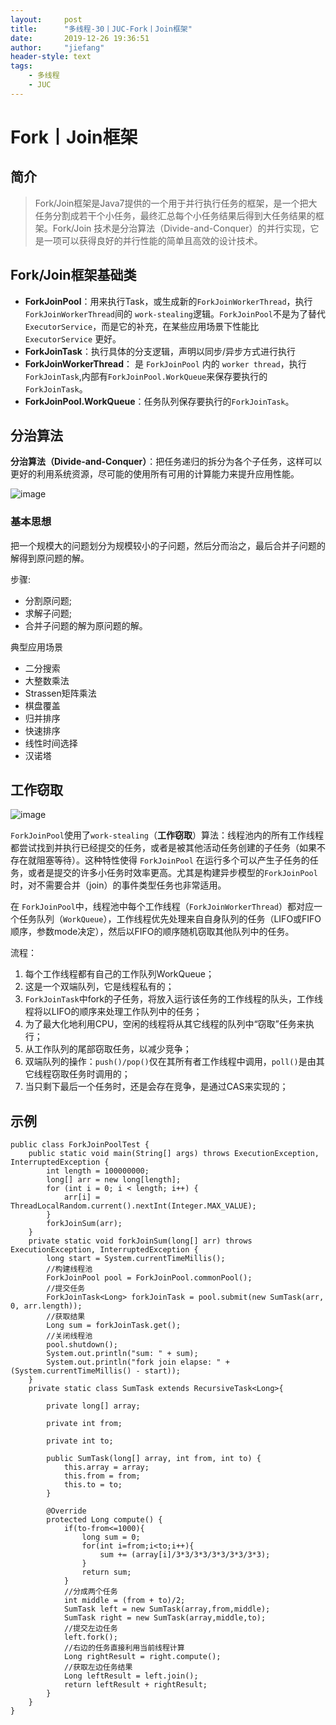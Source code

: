 ```yaml
---
layout:     post
title:      "多线程-30丨JUC-Fork丨Join框架"
date:       2019-12-26 19:36:51
author:     "jiefang"
header-style: text
tags:
    - 多线程
    - JUC
---
```

# Fork丨Join框架
## 简介
>Fork/Join框架是Java7提供的一个用于并行执行任务的框架，是一个把大任务分割成若干个小任务，最终汇总每个小任务结果后得到大任务结果的框架。Fork/Join 技术是分治算法（Divide-and-Conquer）的并行实现，它是一项可以获得良好的并行性能的简单且高效的设计技术。

## Fork/Join框架基础类
- **ForkJoinPool**：用来执行Task，或生成新的`ForkJoinWorkerThread`，执行`ForkJoinWorkerThread`间的 `work-stealing`逻辑。`ForkJoinPool`不是为了替代`ExecutorService`，而是它的补充，在某些应用场景下性能比 `ExecutorService` 更好。
- **ForkJoinTask**：执行具体的分支逻辑，声明以同步/异步方式进行执行
- **ForkJoinWorkerThread**： 是 `ForkJoinPool` 内的 `worker thread`，执行`ForkJoinTask`,内部有`ForkJoinPool.WorkQueue`来保存要执行的`ForkJoinTask`。
- **ForkJoinPool.WorkQueue**：任务队列保存要执行的`ForkJoinTask`。

## 分治算法

**分治算法（Divide-and-Conquer）**：把任务递归的拆分为各个子任务，这样可以更好的利用系统资源，尽可能的使用所有可用的计算能力来提升应用性能。

![image](https://s2.ax1x.com/2019/12/26/lA2yad.png)

### 基本思想
把一个规模大的问题划分为规模较小的子问题，然后分而治之，最后合并子问题的解得到原问题的解。

步骤:
- 分割原问题;
- 求解子问题;
- 合并子问题的解为原问题的解。

典型应用场景
- 二分搜索
- 大整数乘法
- Strassen矩阵乘法
- 棋盘覆盖
- 归并排序
- 快速排序
- 线性时间选择
- 汉诺塔

## 工作窃取

![image](https://s2.ax1x.com/2019/12/26/lAROkd.png)

`ForkJoinPool`使用了`work-stealing`（**工作窃取**）算法：线程池内的所有工作线程都尝试找到并执行已经提交的任务，或者是被其他活动任务创建的子任务（如果不存在就阻塞等待）。这种特性使得 `ForkJoinPool` 在运行多个可以产生子任务的任务，或者是提交的许多小任务时效率更高。尤其是构建异步模型的`ForkJoinPool`时，对不需要合并（join）的事件类型任务也非常适用。

在 `ForkJoinPool`中，线程池中每个工作线程（`ForkJoinWorkerThread`）都对应一个任务队列（`WorkQueue`），工作线程优先处理来自自身队列的任务（LIFO或FIFO顺序，参数mode决定），然后以FIFO的顺序随机窃取其他队列中的任务。

流程：
1. 每个工作线程都有自己的工作队列WorkQueue；
2. 这是一个双端队列，它是线程私有的；
3. `ForkJoinTask`中fork的子任务，将放入运行该任务的工作线程的队头，工作线程将以LIFO的顺序来处理工作队列中的任务；
4. 为了最大化地利用CPU，空闲的线程将从其它线程的队列中“窃取”任务来执行；
5. 从工作队列的尾部窃取任务，以减少竞争；
6. 双端队列的操作：`push()/pop()`仅在其所有者工作线程中调用，`poll()`是由其它线程窃取任务时调用的；
7. 当只剩下最后一个任务时，还是会存在竞争，是通过CAS来实现的；

## 示例
```
public class ForkJoinPoolTest {
    public static void main(String[] args) throws ExecutionException, InterruptedException {
        int length = 100000000;
        long[] arr = new long[length];
        for (int i = 0; i < length; i++) {
            arr[i] = ThreadLocalRandom.current().nextInt(Integer.MAX_VALUE);
        }
        forkJoinSum(arr);
    }
    private static void forkJoinSum(long[] arr) throws ExecutionException, InterruptedException {
        long start = System.currentTimeMillis();
        //构建线程池
        ForkJoinPool pool = ForkJoinPool.commonPool();
        //提交任务
        ForkJoinTask<Long> forkJoinTask = pool.submit(new SumTask(arr, 0, arr.length));
        //获取结果
        Long sum = forkJoinTask.get();
        //关闭线程池
        pool.shutdown();
        System.out.println("sum: " + sum);
        System.out.println("fork join elapse: " + (System.currentTimeMillis() - start));
    }
    private static class SumTask extends RecursiveTask<Long>{

        private long[] array;

        private int from;

        private int to;

        public SumTask(long[] array, int from, int to) {
            this.array = array;
            this.from = from;
            this.to = to;
        }

        @Override
        protected Long compute() {
            if(to-from<=1000){
                long sum = 0;
                for(int i=from;i<to;i++){
                    sum += (array[i]/3*3/3*3/3*3/3*3/3*3);
                }
                return sum;
            }
            //分成两个任务
            int middle = (from + to)/2;
            SumTask left = new SumTask(array,from,middle);
            SumTask right = new SumTask(array,middle,to);
            //提交左边任务
            left.fork();
            //右边的任务直接利用当前线程计算
            Long rightResult = right.compute();
            //获取左边任务结果
            Long leftResult = left.join();
            return leftResult + rightResult;
        }
    }
}
```